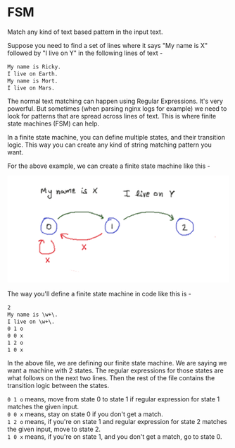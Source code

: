 # FSM

Match any kind of text based pattern in the input text.

Suppose you need to find a set of lines where it says "My name is X" followed by "I live on Y" in the following lines of text -

```
My name is Ricky.
I live on Earth.
My name is Mort.
I live on Mars.
```

The normal text matching can happen using Regular Expressions. It's very powerful. But sometimes (when parsing nginx logs for example) we need to look for patterns that are spread across lines of text. This is where finite state machines (FSM) can help.

In a finite state machine, you can define multiple states, and their transition logic. This way you can create any kind of string matching pattern you want.

For the above example, we can create a finite state machine like this -

![finite state machine example one](docs/example_01.png)

The way you'll define a finite state machine in code like this is -

```
2
My name is \w+\.
I live on \w+\.
0 1 o
0 0 x
1 2 o
1 0 x
```

In the above file, we are defining our finite state machine. We are saying we want a machine with 2 states. The regular expressions for those states are what follows on the next two lines. Then the rest of the file contains the transition logic between the states.

`0 1 o` means, move from state 0 to state 1 if regular expression for state 1 matches the given input.  
`0 0 x` means, stay on state 0 if you don't get a match.  
`1 2 o` means, if you're on state 1 and regular expression for state 2 matches the given input, move to state 2.  
`1 0 x` means, if you're on state 1, and you don't get a match, go to state 0.